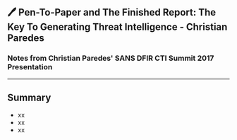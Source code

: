 ## 🖊️ Pen-To-Paper and The Finished Report: The Key To Generating Threat Intelligence - Christian Paredes 

### Notes from Christian Paredes' SANS DFIR CTI Summit 2017 Presentation
_______

## Summary
* xx
* xx
* xx

